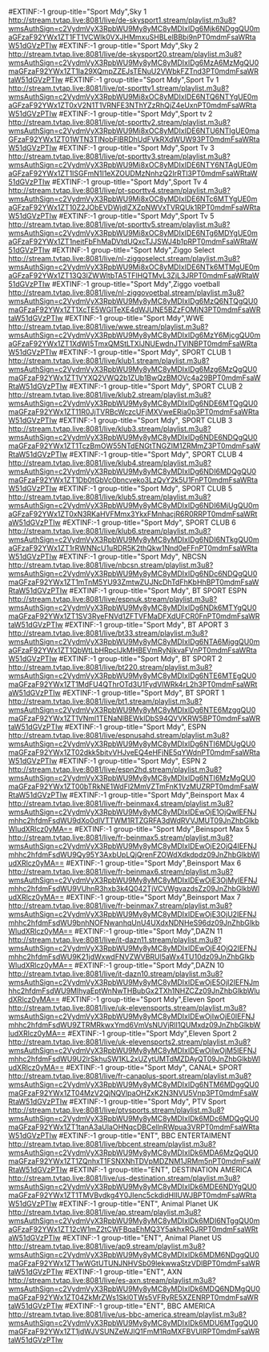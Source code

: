 #EXTINF:-1 group-title="Sport Mdy",Sky 1
http://stream.tvtap.live:8081/live/de-skysport1.stream/playlist.m3u8?wmsAuthSign=c2VydmVyX3RpbWU9My8yMC8yMDIxIDg6Mjk6NDggQU0maGFzaF92YWx1ZT1FT1VCWlk0VXJHMmxuSHBLelBBbi9nPT0mdmFsaWRtaW51dGVzPTIw
#EXTINF:-1 group-title="Sport Mdy",Sky 2
http://stream.tvtap.live:8081/live/de-skysport20.stream/playlist.m3u8?wmsAuthSign=c2VydmVyX3RpbWU9My8yMC8yMDIxIDg6MzA6MzMgQU0maGFzaF92YWx1ZT1Ia29XQmpZZEJsTENuU2VWbkFZTnd3PT0mdmFsaWRtaW51dGVzPTIw
#EXTINF:-1 group-title="Sport Mdy",Sport Tv 1
http://stream.tvtap.live:8081/live/pt-sporttv1.stream/playlist.m3u8?wmsAuthSign=c2VydmVyX3RpbWU9Mi8xOC8yMDIxIDE6NTQ6NTYgUE0maGFzaF92YWx1ZT0xV2N1T1VRNFE3NThYZzRhQjZ4eUxnPT0mdmFsaWRtaW51dGVzPTIw
#EXTINF:-1 group-title="Sport Mdy",Sport tv 2
http://stream.tvtap.live:8081/live/pt-sporttv2.stream/playlist.m3u8?wmsAuthSign=c2VydmVyX3RpbWU9Mi8xOC8yMDIxIDE6NTU6NTIgUE0maGFzaF92YWx1ZT01WTN3TlNobFlBRDhUdFVkRXdWUW93PT0mdmFsaWRtaW51dGVzPTIw
#EXTINF:-1 group-title="Sport Mdy",Sport Tv 3
http://stream.tvtap.live:8081/live/pt-sporttv3.stream/playlist.m3u8?wmsAuthSign=c2VydmVyX3RpbWU9Mi8xOC8yMDIxIDE6NTY6NTAgUE0maGFzaF92YWx1ZT1ISGFmN1I1eXZOUDMzNnhzQ2IrRTl3PT0mdmFsaWRtaW51dGVzPTIw
#EXTINF:-1 group-title="Sport Mdy",Sport Tv 4
http://stream.tvtap.live:8081/live/pt-sporttv4.stream/playlist.m3u8?wmsAuthSign=c2VydmVyX3RpbWU9Mi8xOC8yMDIxIDE6NTc6MTYgUE0maGFzaF92YWx1ZT10Z2JObEVDWjdlZXZpNWVxTVRQUk1RPT0mdmFsaWRtaW51dGVzPTIw
#EXTINF:-1 group-title="Sport Mdy",Sport Tv 5
http://stream.tvtap.live:8081/live/pt-sporttv5.stream/playlist.m3u8?wmsAuthSign=c2VydmVyX3RpbWU9Mi8xOC8yMDIxIDE6NTg6MDYgUE0maGFzaF92YWx1ZT1neitFbFhMaDVtdUQxcTJJSWJ4b1pRPT0mdmFsaWRtaW51dGVzPTIw
#EXTINF:-1 group-title="Sport Mdy",Ziggo Select
http://stream.tvtap.live:8081/live/nl-ziggoselect.stream/playlist.m3u8?wmsAuthSign=c2VydmVyX3RpbWU9Mi8xOC8yMDIxIDE6NTk6MTMgUE0maGFzaF92YWx1ZT13Q3lZWWltbTA5TFlHQTMvL3ZjL3JRPT0mdmFsaWRtaW51dGVzPTIw
#EXTINF:-1 group-title="Sport Mdy",Ziggo voetball
http://stream.tvtap.live:8081/live/nl-ziggovoetbal.stream/playlist.m3u8?wmsAuthSign=c2VydmVyX3RpbWU9My8yMC8yMDIxIDg6MzQ6NTQgQU0maGFzaF92YWx1ZT1XcTE5WGlTeXE4dWJUNE5BZzFOMjN3PT0mdmFsaWRtaW51dGVzPTIw
#EXTINF:-1 group-title="Sport Mdy",WWE
http://stream.tvtap.live:8081/live/wwe.stream/playlist.m3u8?wmsAuthSign=c2VydmVyX3RpbWU9My8yMC8yMDIxIDg6MzY6MjcgQU0maGFzaF92YWx1ZT1XdWI5TmxQMStLTXlJNUEwdnJTVlNBPT0mdmFsaWRtaW51dGVzPTIw
#EXTINF:-1 group-title="Sport Mdy", SPORT CLUB 1
http://stream.tvtap.live:8081/live/klub1.stream/playlist.m3u8?wmsAuthSign=c2VydmVyX3RpbWU9My8yMC8yMDIxIDg6Mzg6MzQgQU0maGFzaF92YWx1ZT1VYXQ2VWQ2b1ZUb1BwQzBMOVc4a29BPT0mdmFsaWRtaW51dGVzPTIw
#EXTINF:-1 group-title="Sport Mdy", SPORT CLUB 2
http://stream.tvtap.live:8081/live/klub2.stream/playlist.m3u8?wmsAuthSign=c2VydmVyX3RpbWU9My8yMC8yMDIxIDg6NDE6MTQgQU0maGFzaF92YWx1ZT11R0JjTVRBcWczcUFjMXVweERia0p3PT0mdmFsaWRtaW51dGVzPTIw
#EXTINF:-1 group-title="Sport Mdy", SPORT CLUB 3
http://stream.tvtap.live:8081/live/klub3.stream/playlist.m3u8?wmsAuthSign=c2VydmVyX3RpbWU9My8yMC8yMDIxIDg6NDE6NDQgQU0maGFzaF92YWx1ZT1TczBmOW55NTdENGtTNGZIM1ZRMmZ3PT0mdmFsaWRtaW51dGVzPTIw
#EXTINF:-1 group-title="Sport Mdy", SPORT CLUB 4
http://stream.tvtap.live:8081/live/klub4.stream/playlist.m3u8?wmsAuthSign=c2VydmVyX3RpbWU9My8yMC8yMDIxIDg6NDI6MDQgQU0maGFzaF92YWx1ZT1Db0tGbVc0bncveko3LzQyY2k5U1FnPT0mdmFsaWRtaW51dGVzPTIw
#EXTINF:-1 group-title="Sport Mdy", SPORT CLUB 5
http://stream.tvtap.live:8081/live/klub5.stream/playlist.m3u8?wmsAuthSign=c2VydmVyX3RpbWU9My8yMC8yMDIxIDg6NDI6MjUgQU0maGFzaF92YWx1ZT0xN3RKaHVFMmx3YkxFMnhacjR6R0RRPT0mdmFsaWRtaW51dGVzPTIw
#EXTINF:-1 group-title="Sport Mdy", SPORT CLUB 6
http://stream.tvtap.live:8081/live/klub6.stream/playlist.m3u8?wmsAuthSign=c2VydmVyX3RpbWU9My8yMC8yMDIxIDg6NDI6NTkgQU0maGFzaF92YWx1ZT1rRWNNcU1uRDR5K2thQkw1Nnd0eFFnPT0mdmFsaWRtaW51dGVzPTIw
#EXTINF:-1 group-title="Sport Mdy", NBCSN
http://stream.tvtap.live:8081/live/nbcsn.stream/playlist.m3u8?wmsAuthSign=c2VydmVyX3RpbWU9My8yMC8yMDIxIDg6NDc6NDQgQU0maGFzaF92YWx1ZT1mTnM5YU93ZmtwZUJNcDhTdFhKbHhBPT0mdmFsaWRtaW51dGVzPTIw
#EXTINF:-1 group-title="Sport Mdy", BT SPORT ESPN
http://stream.tvtap.live:8081/live/espnuk.stream/playlist.m3u8?wmsAuthSign=c2VydmVyX3RpbWU9My8yMC8yMDIxIDg6NDk6MTYgQU0maGFzaF92YWx1ZT1SV3RyeFNVd1ZFTVFMaDFXdUFCR0FnPT0mdmFsaWRtaW51dGVzPTIw
#EXTINF:-1 group-title="Sport Mdy", BT APORT 3
http://stream.tvtap.live:8081/live/bt33.stream/playlist.m3u8?wmsAuthSign=c2VydmVyX3RpbWU9My8yMC8yMDIxIDg6NTA6MjggQU0maGFzaF92YWx1ZT1QbWtLbHRpclJkMHBEVmRyNjkvaFVnPT0mdmFsaWRtaW51dGVzPTIw
#EXTINF:-1 group-title="Sport Mdy", BT SPORT 2
http://stream.tvtap.live:8081/live/bt220.stream/playlist.m3u8?wmsAuthSign=c2VydmVyX3RpbWU9My8yMC8yMDIxIDg6NTE6MTEgQU0maGFzaF92YWx1ZT1MdFU4QThrOTd3U1FydVlWRk4rL2h3PT0mdmFsaWRtaW51dGVzPTIw
#EXTINF:-1 group-title="Sport Mdy", BT SPORT 1
http://stream.tvtap.live:8081/live/bt1.stream/playlist.m3u8?wmsAuthSign=c2VydmVyX3RpbWU9My8yMC8yMDIxIDg6NTE6MzggQU0maGFzaF92YWx1ZT1VNml1TENaNlBEWklDbS94QVVKRW5BPT0mdmFsaWRtaW51dGVzPTIw
#EXTINF:-1 group-title="Sport Mdy", ESPN
http://stream.tvtap.live:8081/live/espnusahd.stream/playlist.m3u8?wmsAuthSign=c2VydmVyX3RpbWU9My8yMC8yMDIxIDg6NTI6MDUgQU0maGFzaF92YWx1ZT02dkk5bitvVHJveEQ4eHFjNE5qYWdnPT0mdmFsaWRtaW51dGVzPTIw
#EXTINF:-1 group-title="Sport Mdy", ESPN 2
http://stream.tvtap.live:8081/live/espn2hd.stream/playlist.m3u8?wmsAuthSign=c2VydmVyX3RpbWU9My8yMC8yMDIxIDg6NTI6MzMgQU0maGFzaF92YWx1ZT00bTRkNE1WdFl2MmVZTmFnK1VzMUZRPT0mdmFsaWRtaW51dGVzPTIw
#EXTINF:-1 group-title="Sport Mdy",Beinsport Max 4 
http://stream.tvtap.live:8081/live/fr-beinmax4.stream/playlist.m3u8?wmsAuthSign=c2VydmVyX3RpbWU9My8yMC8yMDIxIDEwOjE1OjQwIEFNJmhhc2hfdmFsdWU9dXo0dlVTTWM1RTZGRFA3dWdRVVJMUT09JnZhbGlkbWludXRlcz0yMA==
#EXTINF:-1 group-title="Sport Mdy",Beinsport Max 5 
http://stream.tvtap.live:8081/live/fr-beinmax5.stream/playlist.m3u8?wmsAuthSign=c2VydmVyX3RpbWU9My8yMC8yMDIxIDEwOjE2OjQ4IEFNJmhhc2hfdmFsdWU9Qy95Y3AxbUpLQjQrenFZOWdXdkdpdz09JnZhbGlkbWludXRlcz0yMA== 
#EXTINF:-1 group-title="Sport Mdy",Beinsport Max 6 
http://stream.tvtap.live:8081/live/fr-beinmax6.stream/playlist.m3u8?wmsAuthSign=c2VydmVyX3RpbWU9My8yMC8yMDIxIDEwOjE3OjMyIEFNJmhhc2hfdmFsdWU9VUhnR3hxb3k4Q042TjVCVWgvazdsZz09JnZhbGlkbWludXRlcz0yMA== 
#EXTINF:-1 group-title="Sport Mdy",Beinsport Max 7 
http://stream.tvtap.live:8081/live/fr-beinmax7.stream/playlist.m3u8?wmsAuthSign=c2VydmVyX3RpbWU9My8yMC8yMDIxIDEwOjE3OjU2IEFNJmhhc2hfdmFsdWU9bnhNOFNwanhqUnU4UXdxNDNHeS96dz09JnZhbGlkbWludXRlcz0yMA== 
#EXTINF:-1 group-title="Sport Mdy",DAZN 11 
http://stream.tvtap.live:8081/live/it-dazn11.stream/playlist.m3u8?wmsAuthSign=c2VydmVyX3RpbWU9My8yMC8yMDIxIDEwOjE4OjQ2IEFNJmhhc2hfdmFsdWU9K21jdWxwdFNVZWVBRUl5aWx4TU10dz09JnZhbGlkbWludXRlcz0yMA== 
#EXTINF:-1 group-title="Sport Mdy",DAZN 10 
http://stream.tvtap.live:8081/live/it-dazn10.stream/playlist.m3u8?wmsAuthSign=c2VydmVyX3RpbWU9My8yMC8yMDIxIDEwOjE5OjI2IEFNJmhhc2hfdmFsdWU9MlhyaEptWnNwTHBubGx2TXh1NHZCZz09JnZhbGlkbWludXRlcz0yMA== 
#EXTINF:-1 group-title="Sport Mdy",Eleven Sport 
http://stream.tvtap.live:8081/live/uk-elevensports.stream/playlist.m3u8?wmsAuthSign=c2VydmVyX3RpbWU9My8yMC8yMDIxIDEwOjIwOjE0IEFNJmhhc2hfdmFsdWU9ZTRMRkwxYmd6VmVsNUVjRlI1QUMxdz09JnZhbGlkbWludXRlcz0yMA== 
#EXTINF:-1 group-title="Sport Mdy",Eleven Sport 2 
http://stream.tvtap.live:8081/live/uk-elevensports2.stream/playlist.m3u8?wmsAuthSign=c2VydmVyX3RpbWU9My8yMC8yMDIxIDEwOjIwOjM5IEFNJmhhc2hfdmFsdWU9U2lrSkhuSW1KL2xUZytUMTdMZDAyQT09JnZhbGlkbWludXRlcz0yMA==
#EXTINF:-1 group-title="Sport Mdy", CANAL+ SPORT
http://stream.tvtap.live:8081/live/fr-canaplus-sport.stream/playlist.m3u8?wmsAuthSign=c2VydmVyX3RpbWU9My8yMC8yMDIxIDg6NTM6MDggQU0maGFzaF92YWx1ZT04MzV2QjNQVlpaOHZxK2N3NVU5Vnp3PT0mdmFsaWRtaW51dGVzPTIw
#EXTINF:-1 group-title="Sport Mdy", PTV Sport
http://stream.tvtap.live:8081/live/ptvsports.stream/playlist.m3u8?wmsAuthSign=c2VydmVyX3RpbWU9My8yMC8yMDIxIDk6MDc6MDQgQU0maGFzaF92YWx1ZT1tanA3aUlaOHNqcDBCellnRWpua3VRPT0mdmFsaWRtaW51dGVzPTIw
#EXTINF:-1 group-title="ENT", BBC ENTERTAIMENT
http://stream.tvtap.live:8081/live/bbcent.stream/playlist.m3u8?wmsAuthSign=c2VydmVyX3RpbWU9My8yMC8yMDIxIDk6MDA6MzQgQU0maGFzaF92YWx1ZT1ZQnhxT1FSNXNhTDVpMDZNM1JRMm5nPT0mdmFsaWRtaW51dGVzPTIw
#EXTINF:-1 group-title="ENT", DESTINATION AMERICA
http://stream.tvtap.live:8081/live/us-destination.stream/playlist.m3u8?wmsAuthSign=c2VydmVyX3RpbWU9My8yMC8yMDIxIDk6MDE6NDYgQU0maGFzaF92YWx1ZT1TMVBvdkg4Y0JIenc5ckdidHlIUWJBPT0mdmFsaWRtaW51dGVzPTIw
#EXTINF:-1 group-title="ENT", Animal Planet UK
http://stream.tvtap.live:8081/live/ap.stream/playlist.m3u8?wmsAuthSign=c2VydmVyX3RpbWU9My8yMC8yMDIxIDk6MDI6NTggQU0maGFzaF92YWx1ZT12cW1mZ2tCWFBqaEhMQ3Y5akhxRGJRPT0mdmFsaWRtaW51dGVzPTIw
#EXTINF:-1 group-title="ENT", Animal Planet US
http://stream.tvtap.live:8081/live/ap9.stream/playlist.m3u8?wmsAuthSign=c2VydmVyX3RpbWU9My8yMC8yMDIxIDk6MDM6NDggQU0maGFzaF92YWx1ZT1wWGtUTUNJNHVSb09lekwwaStzVDlBPT0mdmFsaWRtaW51dGVzPTIw
#EXTINF:-1 group-title="ENT", AXN
http://stream.tvtap.live:8081/live/es-axn.stream/playlist.m3u8?wmsAuthSign=c2VydmVyX3RpbWU9My8yMC8yMDIxIDk6MDQ6NDMgQU0maGFzaF92YWx1ZT04ZkMrZWs1Skl0TWs5VFRyRE5XZENRPT0mdmFsaWRtaW51dGVzPTIw
#EXTINF:-1 group-title="ENT", BBC AMERICA
http://stream.tvtap.live:8081/live/us-bbc-america.stream/playlist.m3u8?wmsAuthSign=c2VydmVyX3RpbWU9My8yMC8yMDIxIDk6MDU6MTggQU0maGFzaF92YWx1ZT1jdWJVSUNZeWJlQ1FmM1RqMXFBVUlRPT0mdmFsaWRtaW51dGVzPTIw



